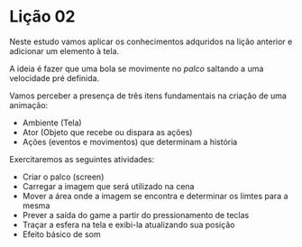 Lição 02
===========

Neste estudo vamos aplicar os conhecimentos adquridos na lição anterior
e adicionar um elemento à tela.

A ideia é fazer que uma bola se movimente no *palco* saltando a uma velocidade pré definida.

Vamos perceber a presença de três itens fundamentais na criação de uma animação:
- Ambiente (Tela)
- Ator (Objeto que recebe ou dispara as ações)
- Ações (eventos e movimentos) que determinam a história

Exercitaremos as seguintes atividades:
- Criar o palco (screen)
- Carregar a imagem que será utilizado na cena
- Mover a área onde a imagem se encontra e determinar os limtes para a mesma
- Prever a saída do game a partir do pressionamento de teclas
- Traçar a esfera na tela e exibi-la atualizando sua posição
- Efeito básico de som
